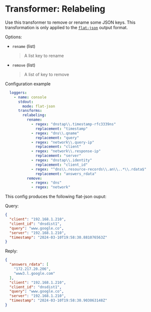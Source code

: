 # Transformer: Relabeling

Use this transformer to remove or rename some JSON keys.
This transformation is only applied to the [`flat-json`](../dnsjson.md) output format.

Options:

- `rename` (list)
  > A list key to rename

- `remove` (list)
  > A list of key to remove

Configuration example

```yaml
  loggers:
    - name: console
      stdout:
        mode: flat-json
      transforms:
        relabeling:
          rename:
            - regex: "dnstap\\.timestamp-rfc3339ns"
              replacement: "timestamp"
            - regex: "dns\\.qname"
              replacement: "query"
            - regex: "network\\.query-ip"
              replacement: "client"
            - regex: "network\\.response-ip"
              replacement: "server"
            - regex: "dnstap\\.identity"
              replacement: "client_id"
            - regex: "^dns\\.resource-records\\.an\\..*\\.rdata$"
              replacement: "answers_rdata"
          remove:
            - regex: "dns"
            - regex: "network"
```

This config produces the following flat-json ouput:

Query:

```json
{
  "client": "192.168.1.210",
  "client_id": "dnsdist1",
  "query": "www.google.co",
  "server": "192.168.1.210",
  "timestamp": "2024-03-10T19:58:30.881076563Z"
}
```

Reply:

```json
{
  "answers_rdata": [
    "172.217.20.206",
    "www3.l.google.com"
  ],
  "client": "192.168.1.210",
  "client_id": "dnsdist1",
  "query": "www.google.co",
  "server": "192.168.1.210",
  "timestamp": "2024-03-10T19:58:30.903063148Z"
}
```
